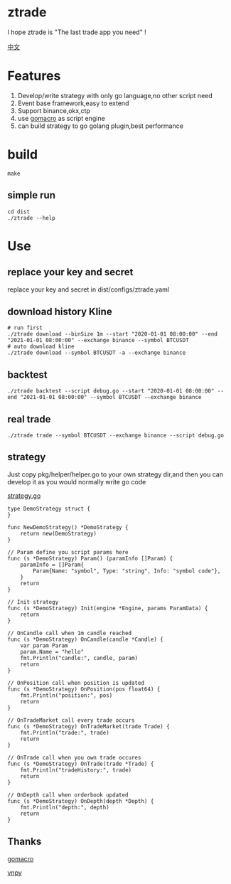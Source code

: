 # ztrade
I hope ztrade is "The last trade app you need" !

[中文](README_cn.md)

# Features

1. Develop/write strategy with only go language,no other script need
2. Event base framework,easy to extend
3. Support binance,okx,ctp
4. use [gomacro](https://github.com/cosmos72/gomacro) as script engine
5. can build strategy to go golang plugin,best performance

# build

``` shell
make
```

## simple run
``` shell
cd dist
./ztrade --help
```

# Use
## replace your key and secret
replace your key and secret in dist/configs/ztrade.yaml

## download history Kline

``` shell
# run first
./ztrade download --binSize 1m --start "2020-01-01 08:00:00" --end "2021-01-01 08:00:00" --exchange binance --symbol BTCUSDT
# auto download kline
./ztrade download --symbol BTCUSDT -a --exchange binance
```

## backtest

``` shell
./ztrade backtest --script debug.go --start "2020-01-01 08:00:00" --end "2021-01-01 08:00:00" --symbol BTCUSDT --exchange binance
```

## real trade

``` shell
./ztrade trade --symbol BTCUSDT --exchange binance --script debug.go
```


## strategy
Just copy pkg/helper/helper.go to your own strategy dir,and then you can develop it as you would normally write go code

[strategy.go](pkg/helper/strategy.go)

```
type DemoStrategy struct {
}

func NewDemoStrategy() *DemoStrategy {
	return new(DemoStrategy)
}

// Param define you script params here
func (s *DemoStrategy) Param() (paramInfo []Param) {
	paramInfo = []Param{
		Param{Name: "symbol", Type: "string", Info: "symbol code"},
	}
	return
}

// Init strategy
func (s *DemoStrategy) Init(engine *Engine, params ParamData) {
	return
}

// OnCandle call when 1m candle reached
func (s *DemoStrategy) OnCandle(candle *Candle) {
	var param Param
	param.Name = "hello"
	fmt.Println("candle:", candle, param)
	return
}

// OnPosition call when position is updated
func (s *DemoStrategy) OnPosition(pos float64) {
	fmt.Println("position:", pos)
	return
}

// OnTradeMarket call every trade occurs
func (s *DemoStrategy) OnTradeMarket(trade Trade) {
	fmt.Println("trade:", trade)
	return
}

// OnTrade call when you own trade occures
func (s *DemoStrategy) OnTrade(trade *Trade) {
	fmt.Println("tradeHistory:", trade)
	return
}

// OnDepth call when orderbook updated
func (s *DemoStrategy) OnDepth(depth *Depth) {
	fmt.Println("depth:", depth)
	return
}

```

## Thanks

[gomacro](https://github.com/cosmos72/gomacro)

[vnpy](https://github.com/vnpy/vnpy)
